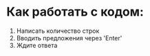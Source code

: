 # Как работать с кодом:

1. Написать количество строк
2. Вводить предложения через 'Enter'
3. Ждите ответа
